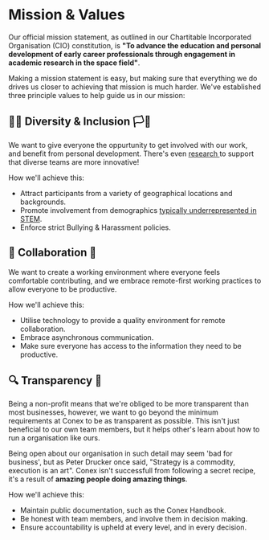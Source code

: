 # Mission & Values

Our official mission statement, as outlined in our Chartitable Incorporated Organisation \(CIO\) constitution, is **"To advance the education and personal development of early career professionals through engagement in academic research in the space field"**.

Making a mission statement is easy, but making sure that everything we do drives us closer to achieving that mission is much harder. We've established three principle values to help guide us in our mission:

## 👊🏽 Diversity & Inclusion 🏳🌈 

We want to give everyone the oppurtunity to get involved with our work, and benefit from personal development. There's even [research ](https://hbr.org/2013/12/how-diversity-can-drive-innovation)to support that diverse teams are more innovative!

How we'll achieve this:

* Attract participants from a variety of geographical locations and backgrounds.
* Promote involvement from demographics [typically underrepresented in STEM](https://www.nsf.gov/statistics/2018/nsb20181/report/sections/science-and-engineering-labor-force/women-and-minorities-in-the-s-e-workforce#minorities-in-the-s-e-workforce).
* Enforce strict Bullying & Harassment policies.

## 🤝 Collaboration 🤝

We want to create a working environment where everyone feels comfortable contributing, and we embrace remote-first working practices to allow everyone to be productive.

How we'll achieve this:

* Utilise technology to provide a quality environment for remote collaboration.
* Embrace asynchronous communication.
* Make sure everyone has access to the information they need to be productive.

## 🔍 Transparency 🔎

Being a non-profit means that we're obliged to be more transparent than most businesses, however, we want to go beyond the minimum requirements at Conex to be as transparent as possible. This isn't just beneficial to our own team members, but it helps other's learn about how to run a organisation like ours.

Being open about our organisation in such detail may seem 'bad for business', but as Peter Drucker once said, "Strategy is a commodity, execution is an art". Conex isn't successfull from following a secret recipe, it's a result of **amazing people doing amazing things**.

How we'll achieve this:

* Maintain public documentation, such as the Conex Handbook.
* Be honest with team members, and involve them in decision making.
* Ensure accountability is upheld at every level, and in every decision.

